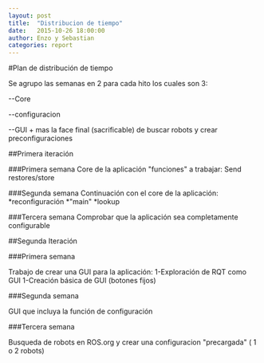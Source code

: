 ```yaml
---
layout: post
title:  "Distribucion de tiempo"
date:   2015-10-26 18:00:00
author: Enzo y Sebastian
categories: report
---
```


#Plan de distribución de tiempo

Se agrupo las semanas en 2 para cada hito
los cuales son 3:

--Core

--configuracion

--GUI + mas la face final (sacrificable) de buscar robots y crear preconfiguraciones 

##Primera iteración

###Primera semana
Core de la aplicación
"funciones" a trabajar:
Send
restores/store

###Segunda semana
Continuación con el core de la aplicación:
*reconfiguración
*"main"
*lookup

###Tercera semana
Comprobar que la aplicación sea completamente configurable 


##Segunda Iteración

###Primera semana

Trabajo de crear una GUI para la aplicación:
1-Exploración de RQT como GUI
1-Creación básica de GUI (botones fijos)

###Segunda semana

GUI que incluya la función de configuración 

###Tercera semana

Busqueda de robots en ROS.org y crear una configuracion "precargada" ( 1 o 2 robots)
